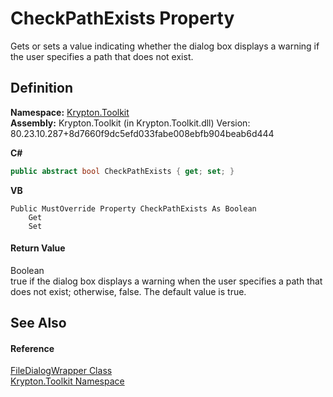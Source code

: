 # CheckPathExists Property


Gets or sets a value indicating whether the dialog box displays a warning if the user specifies a path that does not exist.



## Definition
**Namespace:** <a href="79d2eac2-21f4-54ff-7552-b20c33c30600.md">Krypton.Toolkit</a>  
**Assembly:** Krypton.Toolkit (in Krypton.Toolkit.dll) Version: 80.23.10.287+8d7660f9dc5efd033fabe008ebfb904beab6d444

**C#**
``` C#
public abstract bool CheckPathExists { get; set; }
```
**VB**
``` VB
Public MustOverride Property CheckPathExists As Boolean
	Get
	Set
```



#### Return Value
Boolean  
true if the dialog box displays a warning when the user specifies a path that does not exist; otherwise, false. The default value is true.

## See Also


#### Reference
<a href="eec64c5e-c86e-9628-c49c-0f686fc764d7.md">FileDialogWrapper Class</a>  
<a href="79d2eac2-21f4-54ff-7552-b20c33c30600.md">Krypton.Toolkit Namespace</a>  
